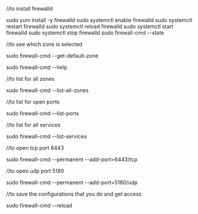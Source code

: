 //to install firewalld

sudo yum install -y firewalld
sudo systemctl enable firewalld
sudo systemctl restart firewalld
sudo systemctl reload firewalld
sudo systemctl start firewalld
sudo systemctl stop firewalld
sudo firewall-cmd --state

//to see which zone is selected

sudo firewall-cmd --get-default-zone

sudo firewall-cmd --help

//to list for all zones

sudo firewall-cmd --list-all-zones

//to list for open ports

sudo firewall-cmd –-list-ports

//to list for all services

sudo firewall-cmd --list-services

//to open tcp port 6443 

sudo firewall-cmd --permanent --add-port=6443/tcp

//to open udp port 5180

sudo firewall-cmd --permanent --add-port=5180/udp

//to save the configurations that you do and get access

sudo firewall-cmd --reload
